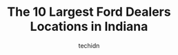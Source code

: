 ---
layout: ampstory
image: https://i0.wp.com/paketmu.com/wp-content/uploads/2023/06/tipton-ford-inc-0-in-indiana-1686367347.jpeg?resize=640,853
author: techidn
featured: false
description: Explore the diverse Ford Dealer scene in Indiana, home to an incredible selection of 10 establishments catering to every taste. Whether youre in search of iconic favorites or undiscovered t
title: The 10 Largest Ford Dealers Locations in Indiana
cover:
   title: The 10 Largest Ford Dealers Locations in Indiana
   subtitle: RICKPATE
   background: https://paketmu.com/wp-content/uploads/2023/06/tipton-ford-inc-0-in-indiana-1686367347.jpeg

pages: 
 - layout: thirds
   top: <h1>#1 Andy Mohr Ford</h1>
   bottom: "<p>Had a good salesman Noah. He would have been great if I could have got the truck for $1,000 less 😁. Once price was settled on the process moved very quickly. Had some </p>"
   background: https://paketmu.com/wp-content/uploads/2023/06/tipton-ford-inc-1-in-indiana-1686367348.jpeg
   backgroundblur: true
 - layout: thirds
   top: <h1>#2 Tom Wood Ford</h1>
   bottom: "<p>Dalton Brown from Tom Wood Ford is a 10/10. Quick response time to emails, answered all my questions, accommodated a test drive for my husband and I and was a downright p</p>"
   background: https://paketmu.com/wp-content/uploads/2023/06/tipton-ford-inc-2-in-indiana-1686367349.jpeg
   cta:
      link: https://paketmu.com/the-10-largest-ford-dealers-locations-in-indiana/
      text: The 10 Largest Ford Dealers Locations in Indiana
 - layout: thirds
   top: <h1>#3 Ray Skillman Ford</h1>
   bottom: "<p>Johnny and his team did an absolutely fantastic job when I traded in my Bronco Sport for another Bronco sport with more features! It has been the fastest and most hassle </p>"
   background: https://paketmu.com/wp-content/uploads/2023/06/tipton-ford-inc-3-in-indiana-1686367350.jpeg
   cta:
      link: https://paketmu.com/the-10-largest-ford-dealers-locations-in-indiana/
      text: The 10 Largest Ford Dealers Locations in Indiana
 - layout: thirds
   top: <h1>#4 Art Hill Ford</h1>
   bottom: "<p>901 W Lincoln Hwy, Merrillville, IN 46410, United States</p>"
   background: https://images.unsplash.com/photo-1540457036297-448b6b99e91c?ixlib=rb-4.0.3&ixid=MnwxMjA3fDB8MHxwaG90by1wYWdlfHx8fGVufDB8fHx8&auto=format&fit=crop&w=640&h=853&q=80
   cta:
      link: https://paketmu.com/the-10-largest-ford-dealers-locations-in-indiana/
      text: The 10 Largest Ford Dealers Locations in Indiana
 - layout: thirds
   top: <h1>#5 Webb Ford, Inc.</h1>
   bottom: "<p>9809 Indianapolis Blvd, Highland, IN 46322, United States</p>"
   background: https://images.unsplash.com/photo-1509114397022-ed747cca3f65?ixlib=rb-4.0.3&ixid=MnwxMjA3fDB8MHxwaG90by1wYWdlfHx8fGVufDB8fHx8&auto=format&fit=crop&w=640&h=853&q=80
   cta:
      link: https://paketmu.com/the-10-largest-ford-dealers-locations-in-indiana/
      text: The 10 Largest Ford Dealers Locations in Indiana
 - layout: thirds
   top: <h1>#6 Eby Ford</h1>
   bottom: "<p>2714 Elkhart Rd, Goshen, IN 46526, United States</p>"
   background: https://images.unsplash.com/photo-1531169509526-f8f1fdaa4a67?ixlib=rb-4.0.3&ixid=MnwxMjA3fDB8MHxwaG90by1wYWdlfHx8fGVufDB8fHx8&auto=format&fit=crop&w=640&h=853&q=80
   cta:
      link: https://paketmu.com/the-10-largest-ford-dealers-locations-in-indiana/
      text: The 10 Largest Ford Dealers Locations in Indiana
 - layout: thirds
   top: <h1>#7 Ford of Lafayette</h1>
   bottom: "<p>2051 Sagamore Pkwy S, Lafayette, IN 47905, United States</p>"
   background: https://images.unsplash.com/photo-1553949345-eb786bb3f7ba?ixlib=rb-4.0.3&ixid=MnwxMjA3fDB8MHxwaG90by1wYWdlfHx8fGVufDB8fHx8&auto=format&fit=crop&w=640&h=853&q=80
   cta:
      link: https://paketmu.com/the-10-largest-ford-dealers-locations-in-indiana/
      text: The 10 Largest Ford Dealers Locations in Indiana
 - layout: thirds
   middle: Continue reading...
   background: https://images.unsplash.com/photo-1618005182384-a83a8bd57fbe?ixlib=rb-4.0.3&ixid=MnwxMjA3fDB8MHxwaG90by1wYWdlfHx8fGVufDB8fHx8&auto=format&fit=crop&w=640&h=853&q=80
   cta:
      link: https://paketmu.com/the-10-largest-ford-dealers-locations-in-indiana/
      text: The 10 Largest Ford Dealers Locations in Indiana
      
---